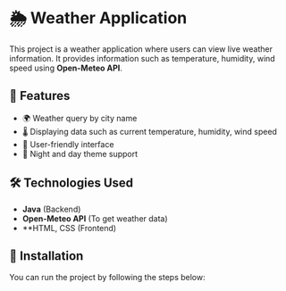 # 🌦️ Weather Application

This project is a weather application where users can view live weather information. It provides information such as temperature, humidity, wind speed using **Open-Meteo API**.

## 🚀 Features
- 🌍 Weather query by city name
- 🌡️ Displaying data such as current temperature, humidity, wind speed
- 🎨 User-friendly interface
- 🌙 Night and day theme support

## 🛠 Technologies Used
- **Java** (Backend)
- **Open-Meteo API** (To get weather data)
- **HTML, CSS (Frontend)

## 📜 Installation
You can run the project by following the steps below:
